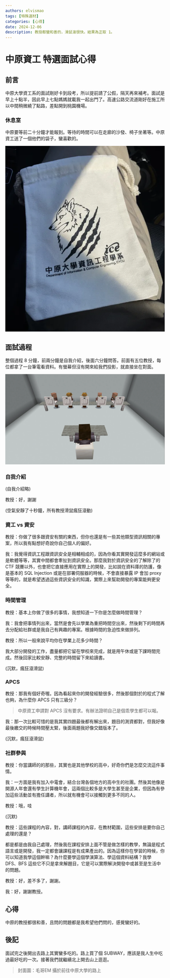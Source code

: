 ```yaml
---
authors: elvismao
tags: [特殊選材]
categories: [心得]
date: 2024-12-06
description: 教授都蠻和善的，滑鼠滾很快。結果為正取 1。
---
```


# 中原資工 特選面試心得

## 前言

中原大學資工系的面試剛好卡到段考，所以提前請了公假，隔天再來補考。面試是早上十點半，因此早上七點媽媽就載我一起出門了。高速公路交流道剛好在施工所以中間稍微繞了點路，差點開到桃園機場。

### 休息室

中原要等前二十分鐘才能報到。等待的時間可以在走廊的沙發、椅子坐著等。中原資工送了一個他們的袋子，蠻喜歡的。

![中原資工系的袋子](wolf.webp)

## 面試過程

整個過程 8 分鐘，前兩分鐘是自我介紹，後面六分鐘問答。前面有五位教授，每位都拿了一台筆電看資料。有螢幕但沒有開來給我們投影，就直接坐在對面。

![中原面試座位示意圖](room.webp)

### 自我介紹

(自我介紹略)

教授：好，謝謝

(空氣安靜了十秒鐘，所有教授滑鼠瘋狂滾動)

### 資工 vs 資安

教授：你做了很多跟資安有關的東西，但你也還是有一些其他類型資訊相關的專案，所以我有點想好奇說你自己個人的偏好。

我：我覺得資訊工程跟資訊安全是相輔相成的，因為你看其實開發這麼多的網站或是軟體等等，其實中間都會牽扯到資訊安全。那麼我對於資訊安全的了解除了的 CTF 競賽以外，也會把它直接應用在實際上的開發，比如說在資料庫的防護，像是基本的 SQL Injection 或是在部署伺服器的時候，不會直接暴露 IP 會加 proxy 等等的，就是希望透過這些資訊安全的知識，實際上來幫助開發的專案能夠更安全。

### 時間管理

教授：基本上你做了很多的事情，我想知道一下你是怎麼做時間管理？

我：我會把事情列出來，當然是會先以學業為重把時間空出來，然後剩下的時間再去分配給社群或是我自己有興趣的專案。根據時間的急迫性來做排列。

教授：所以一般來說平均你在學業上花多少時間？

我大部分開發的工作，盡量都把它留在學校來完成，就是用午休或是下課時間完成。然後回家比較安靜、完整的時間留下來給讀書。

(沉默，瘋狂滾滑鼠)

### APCS

教授：那我有個好奇喔。因為看起來你的開發經驗很多，然後那個對於的程式了解也夠，為什麼你 APCS 只有三級分？

> 中原資工申請對 APCS 沒有要求。有辦法證明自己是個乖學生都可以報。

我：那一次比較可惜的是我其實四題最後都有解出來，題目的測資都對，但我好像最後繳交的時候時間壓太緊，後面兩題我好像交錯版本了。

(沉默，瘋狂滾滑鼠)

### 社群參與

教授：你當講師的的那些，其實也是其他學校的高中，好奇你們是怎麼交流這件事情。

我：一方面是我有加入中電會，結合台灣各個地方的高中生的社團。然後其他像是開源人年會還有學生計算機年會，這兩個比較多是大學生甚至是企業，但因為有參加這些活動並有擔任講者，所以就有機會可以接觸到更多不同的人。

教授：哦，哇

(沉默)

教授：這些課程的內容，對，講師課程的內容，在教材範圍，這些安排是要你自己處理的還是？

都是都是由我自己處理，然後我在課程安排上面不管是做怎樣的教學，無論是程式語言或是開發，我一定都會讓課程是有成果產出的。因為這樣你在學習的時候，你可以知道我學這個幹嘛？為什麼要學這個學演算法、學這個資料結構？我學 DFS、BFS 這些它不只是拿來解題目，它是可以實際解決開發中或甚至是生活中的問題。

教授：好，差不多了，謝謝。

我：好，謝謝教授。

## 心得

中原的教授都很和善，且問的問題都是我希望他們問的，感覺蠻好的。

## 後記

面試完之後開出去路上其實蠻多吃的。路上買了個 SUBWAY，應該是我人生中吃過最好吃的一次。接著我們就繼續北上開去山上逛逛。

> 封面圖：毛哥EM 攝於前往中原大學的路上

